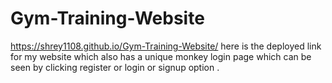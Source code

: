 # Gym-Training-Website
https://shrey1108.github.io/Gym-Training-Website/
here is the deployed link for my website which also has a unique monkey login page which can be seen by clicking register or login or signup option .
 

